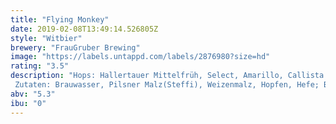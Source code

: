 ```yaml
---
title: "Flying Monkey"
date: 2019-02-08T13:49:14.526805Z
style: "Witbier"
brewery: "FrauGruber Brewing"
image: "https://labels.untappd.com/labels/2876980?size=hd"
rating: "3.5"
description: "Hops: Hallertauer Mittelfrüh, Select, Amarillo, Callista Zutaten: Brauwasser, Pilsner Malz(Steffi), Weizenmalz, Hopfen, Hefe; Bergamot Limonen"
abv: "5.3"
ibu: "0"
---
```

